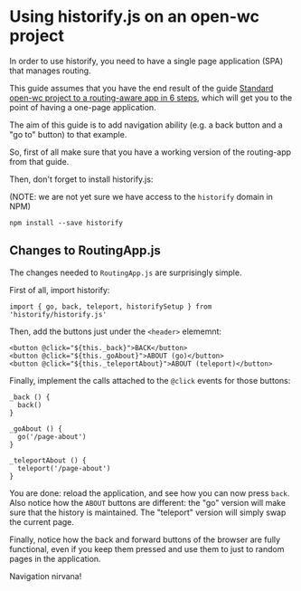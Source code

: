 # Using historify.js on an open-wc project

In order to use historify, you need to have a single page application (SPA) that manages routing.

This guide assumes that you have the end result of the guide [Standard open-wc project to a routing-aware app in 6 steps](https://mobily-enterprises.github.io/routify/guides/02-open-wc-to-routify.html), which will get you to the point of having a one-page application.

The aim of this guide is to add navigation ability (e.g. a back button and a "go to" button) to that example.

So, first of all  make sure that you have a working version of the routing-app from that guide.

Then, don't forget to install historify.js:

(NOTE: we are not yet sure we have access to the `historify` domain in NPM)

````
npm install --save historify
````

## Changes to RoutingApp.js

The changes needed to `RoutingApp.js` are surprisingly simple.

First of all, import historify:

    import { go, back, teleport, historifySetup } from 'historify/historify.js'

Then, add the buttons just under the `<header>` elememnt:

````
<button @click="${this._back}">BACK</button>
<button @click="${this._goAbout}">ABOUT (go)</button>
<button @click="${this._teleportAbout}">ABOUT (teleport)</button>
````

Finally, implement the calls attached to the `@click` events for those buttons:

````
_back () {
  back()
}

_goAbout () {
  go('/page-about')
}

_teleportAbout () {
  teleport('/page-about')
}
````

You are done: reload the application, and see how you can now press `back`. Also notice how the `ABOUT` buttons are different: the "go" version will make sure that the history is maintained. The "teleport" version will simply swap the current page.

Finally, notice how the back and forward buttons of the browser are fully functional, even if you keep them pressed and use them to just to random pages in the application.

Navigation nirvana!
